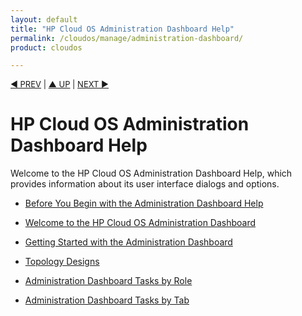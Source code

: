 ```yaml
---
layout: default
title: "HP Cloud OS Administration Dashboard Help"
permalink: /cloudos/manage/administration-dashboard/
product: cloudos

---
```



<a name="_top"> </a>

<script> 

function PageRefresh { 
onLoad="window.refresh"
}

PageRefresh();

</script>


<p style="font-size: small;"> <a href="/cloudos/manage/operational-dashboard/settings-tab/">&#9664; PREV</a> | <a href="/cloudos/manage/">&#9650; UP</a> | <a href="/cloudos/manage/administration-dashboard/before-you-begin/">NEXT &#9654;</a> </p>

# HP Cloud OS Administration Dashboard Help

Welcome to the HP Cloud OS Administration Dashboard Help, which provides information about its user interface dialogs and options.

<!--
* Coming soon in the format of other HP Cloud OS topics on this documentation site. For now, please see <a href="http://docs.hpcloud.com/cloudos/administration-dashboard/index.htm">this copy on the website</a>. 
-->

* [Before You Begin with the Administration Dashboard Help](/cloudos/manage/administration-dashboard/before-you-begin/)

* [Welcome to the HP Cloud OS Administration Dashboard](/cloudos/manage/administration-dashboard/welcome/)

* [Getting Started with the Administration Dashboard](/cloudos/manage/administration-dashboard/getting-started/)

* [Topology Designs](/cloudos/manage/administration-dashboard/topology-designs/)

* [Administration Dashboard Tasks by Role](/cloudos/manage/administration-dashboard/tasks-by-role/)

* [Administration Dashboard Tasks by Tab](/cloudos/manage/administration-dashboard/tasks-by-tab/)




